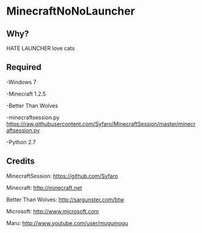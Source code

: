 MinecraftNoNoLauncher
=====================




Why?
---
HATE LAUNCHER love cats




Required
---
-Windows 7

-Minecraft 1.2.5

-Better Than Wolves

-minecraftsession.py  https://raw.githubusercontent.com/Syfaro/MinecraftSession/master/minecraftsession.py

-Python 2.7




Credits
---
MinecraftSession: https://github.com/Syfaro

Minecraft: http://minecraft.net

Better Than Wolves: http://sargunster.com/btw

Microsoft: http://www.microsoft.com

Maru: http://www.youtube.com/user/mugumogu



